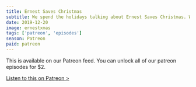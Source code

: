 ```yaml
---
title: Ernest Saves Christmas
subtitle: We spend the holidays talking about Ernest Saves Christmas. We talk inept Santas, Amy Fisher and things get a little heated between Duff and Rob.
date: 2019-12-20
image: ernestxmas
tags: ['patreon', 'episodes']
season: Patreon
paid: patreon
---
```

<div class="callout patreon">
This is available on our Patreon feed. You can unlock all of our patreon episodes for $2.

<a class="button" href="https://www.patreon.com/posts/paid-podcast-32496804?utm_medium=clipboard_copy&utm_source=copy_to_clipboard&utm_campaign=postshare">Listen to this on Patreon &gt;</a>
</div>